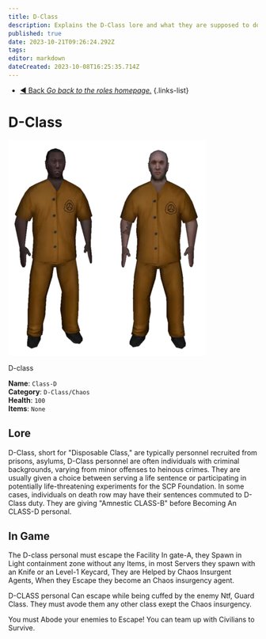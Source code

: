 ```yaml
---
title: D-Class
description: Explains the D-Class lore and what they are supposed to do in the game.
published: true
date: 2023-10-21T09:26:24.292Z
tags: 
editor: markdown
dateCreated: 2023-10-08T16:25:35.714Z
---
```


- [:arrow_backward: Back *Go back to the roles homepage.*](/en/game/jobs#roles)
{.links-list}
# D-Class

![](/images/roles/classd.png)

D-class

**Name**: `Class-D`  
**Category**: `D-Class/Chaos`  
**Health**: `100`  
**Items**: `None`

## Lore

D-Class, short for "Disposable Class," are typically personnel recruited from prisons, asylums, D-Class personnel are often individuals with criminal backgrounds, varying from minor offenses to heinous crimes. They are usually given a choice between serving a life sentence or participating in potentially life-threatening experiments for the SCP Foundation. In some cases, individuals on death row may have their sentences commuted to D-Class duty. They are giving "Amnestic CLASS-B" before Becoming An CLASS-D personal.

## In Game

The D-class personal must escape the Facility In gate-A, they Spawn in Light containment zone without any Items, in most Servers they spawn with an Knife or an Level-1 Keycard, They are Helped by Chaos Insurgent Agents, When they Escape they become an Chaos insurgency agent.

D-CLASS personal Can escape while being cuffed by the enemy Ntf, Guard Class. They must avode them any other class exept the Chaos insurgency.

You must Abode your enemies to Escape! You can team up with Civilians to Survive.

